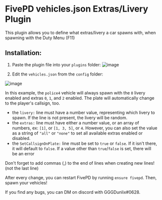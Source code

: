 # FivePD vehicles.json Extras/Livery Plugin
This plugin allows you to define what extras/livery a car spawns with, when spawning with the Duty Menu (F11)


## Installation:
1. Paste the plugin file into your `plugins` folder:
![image](https://user-images.githubusercontent.com/33298379/211183470-159244c0-bab8-4ecd-99f6-c0b2ee5c4fbc.png)


2. Edit the `vehicles.json` from the `config` folder:

![image](https://user-images.githubusercontent.com/33298379/211229512-0001a7c7-1324-46d8-9990-2022bc5d1ae5.png)


In this example, the `police4` vehicle will always spawn with the `0` livery enabled and extras `0`, `1`, and `2` enabled. The plate will automatically change to the player's callsign, too.

- the `livery:` line must have a number value, representing which livery to spawn. If the line is not present, the livery will be random.
- the `extras:` line must have either a number value, or an array of numbers, ex: `[1]`, or `[1, 3, 5]`, or `4`. However, you can also set the value as a string of `"all"` or `"none"` to set all available extras enabled or disabled.
- the `SetCallsignOnPlate:` line must be set to `true` or `false`. If it isn't there, it will default to `false`. If a value other than `true`/`false` is set, there will be an error 

Don't forget to add commas (,) to the end of lines when creating new lines! (not the last line)

After every change, you can restart FivePD by running `ensure fivepd`. Then, spawn your vehicles!

If you find any bugs, you can DM on discord with GGGDunlix#0628.

